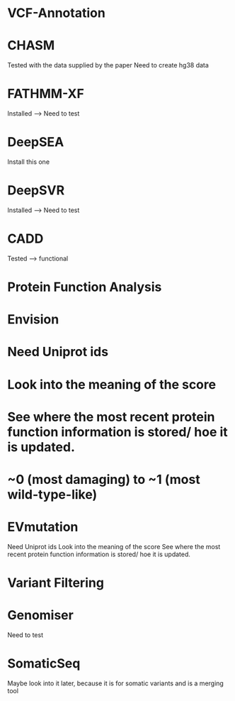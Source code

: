 VCF-Annotation
==
CHASM
====
Tested with the data supplied by the paper
Need to create hg38 data

FATHMM-XF
====
Installed --> Need to test

DeepSEA
====
Install this one

DeepSVR
====
Installed --> Need to test

CADD
====
Tested --> functional

Protein Function Analysis
==

Envision
====
Need Uniprot ids
=
Look into the meaning of the score
=
See where the most recent protein function information is stored/ hoe it is updated.
=
~0 (most damaging) to ~1 (most wild-type-like)
=

EVmutation
====
Need Uniprot ids
Look into the meaning of the score
See where the most recent protein function information is stored/ hoe it is updated.

Variant Filtering
==

Genomiser
====
Need to test

SomaticSeq
====
Maybe look into it later, because it is for somatic variants and is a merging tool
